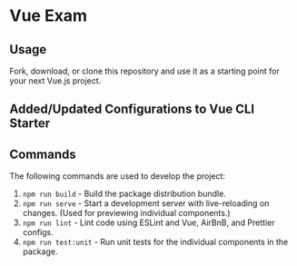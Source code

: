 # Vue Exam

## Usage

Fork, download, or clone this repository and use it as a starting point for your next Vue.js project.

## Added/Updated Configurations to Vue CLI Starter

## Commands

The following commands are used to develop the project:

1. `npm run build` - Build the package distribution bundle.
2. `npm run serve` - Start a development server with live-reloading on changes. (Used for previewing individual components.)
3. `npm run lint` - Lint code using ESLint and Vue, AirBnB, and Prettier configs.
4. `npm run test:unit` - Run unit tests for the individual components in the package.
#